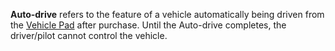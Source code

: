 **Auto-drive** refers to the feature of a vehicle automatically being
driven from the [Vehicle Pad](../locations/Vehicle_Terminal.md) after
purchase. Until the Auto-drive completes, the driver/pilot cannot
control the vehicle.

<!--[category:Terminology](category:Terminology.md)-->
